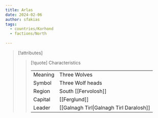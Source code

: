 ```yaml
---
title: Arlas
date: 2024-02-06
author: sfakias
tags:
  - countries/Korhond
  - factions/North
 
---
```

> [!attributes]
> 
> > [!quote] Characteristics
> >
> > | | |
> > | --- | --- |
> > | Meaning |  Three Wolves |
> > | Symbol |  Three Wolf heads |
> > | Region |  South [[Fervolosh]] |
> > | Capital |  [[Ferglund]] |
> > | Leader |  [[Galnagh Tirl\|Galnagh Tirl Daralosh]] |